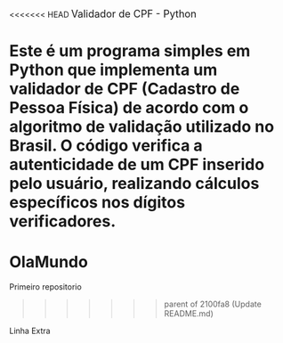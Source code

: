 <<<<<<< HEAD
<span style="font-size: 18px;">Validador de CPF - Python</span>

Este é um programa simples em Python que implementa um validador de CPF (Cadastro de Pessoa Física) de acordo com o algoritmo de validação utilizado no Brasil. O código verifica a autenticidade de um CPF inserido pelo usuário, realizando cálculos específicos nos dígitos verificadores.
=======
# OlaMundo
 Primeiro repositorio 
>>>>>>> parent of 2100fa8 (Update README.md)

Linha Extra
